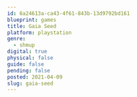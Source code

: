 ```yaml
---
id: 6a24613a-ca43-4f61-843b-13d9792bd161
blueprint: games
title: Gaia Seed
platform: playstation
genre:
  - shmup
digital: true
physical: false
guide: false
pending: false
posted: 2021-04-09
slug: gaia-seed
---
```

